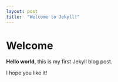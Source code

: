 ```yaml
---
layout: post
title:  "Welcome to Jekyll!"
---
```


# Welcome

**Hello world**, this is my first Jekyll blog post.

I hope you like it!


